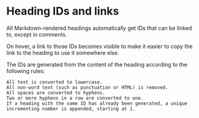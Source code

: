 # Heading IDs and links

All Markdown-rendered headings automatically get IDs that can be linked to, except in comments.

On hover, a link to those IDs becomes visible to make it easier to copy the link to the heading to use it somewhere else.

The IDs are generated from the content of the heading according to the following rules:

    All text is converted to lowercase.
    All non-word text (such as punctuation or HTML) is removed.
    All spaces are converted to hyphens.
    Two or more hyphens in a row are converted to one.
    If a heading with the same ID has already been generated, a unique incrementing number is appended, starting at 1. 
